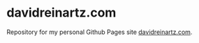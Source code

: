 # davidreinartz.com
Repository for my personal Github Pages site [davidreinartz.com](https://davidreinartz.com).
